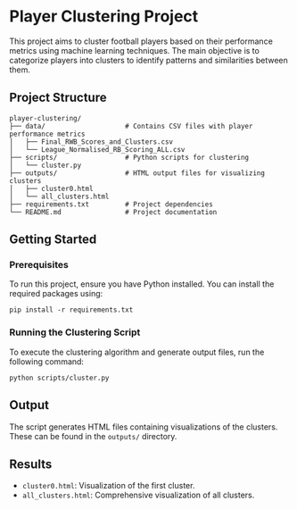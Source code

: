 
# Player Clustering Project

This project aims to cluster football players based on their performance metrics using machine learning techniques. 
The main objective is to categorize players into clusters to identify patterns and similarities between them.

## Project Structure

```
player-clustering/
├── data/                    # Contains CSV files with player performance metrics
│   ├── Final_RWB_Scores_and_Clusters.csv
│   └── League_Normalised_RB_Scoring_ALL.csv
├── scripts/                 # Python scripts for clustering
│   └── cluster.py
├── outputs/                 # HTML output files for visualizing clusters
│   ├── cluster0.html
│   └── all_clusters.html
├── requirements.txt         # Project dependencies
└── README.md                # Project documentation
```

## Getting Started

### Prerequisites

To run this project, ensure you have Python installed. You can install the required packages using:

```
pip install -r requirements.txt
```

### Running the Clustering Script

To execute the clustering algorithm and generate output files, run the following command:

```
python scripts/cluster.py
```

## Output

The script generates HTML files containing visualizations of the clusters. These can be found in the `outputs/` directory.

## Results

- `cluster0.html`: Visualization of the first cluster.
- `all_clusters.html`: Comprehensive visualization of all clusters.
